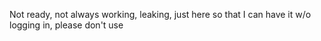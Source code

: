 Not ready, not always working, leaking, just here so that I can have it w/o logging in, please don't use
